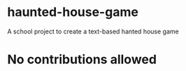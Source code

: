# haunted-house-game
A school project to create a text-based hanted house game
# No contributions allowed

